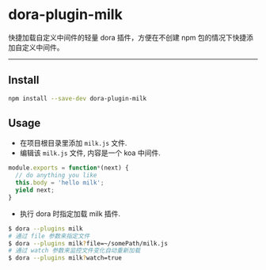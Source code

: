# dora-plugin-milk

快捷加载自定义中间件的轻量 dora 插件，方便在不创建 npm 包的情况下快捷添加自定义中间件。

----

## Install

````bash
npm install --save-dev dora-plugin-milk
````

## Usage

* 在项目根目录里添加 `milk.js` 文件.
* 编辑该 `milk.js` 文件, 内容是一个 koa 中间件.

````js
module.exports = function*(next) {
  // do anything you like
  this.body = 'hello milk';
  yield next;
}
````

* 执行 dora 时指定加载 milk 插件.

```bash
$ dora --plugins milk
# 通过 file 参数来指定文件
$ dora --plugins milk?file=~/somePath/milk.js
# 通过 watch 参数来监控文件变化自动重新加载
$ dora --plugins milk?watch=true
```



